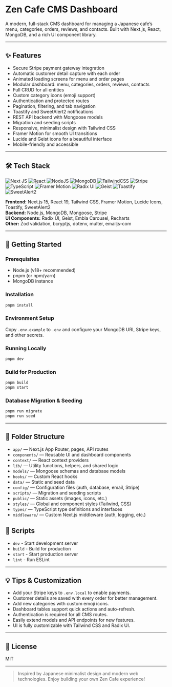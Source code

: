 # Zen Cafe CMS Dashboard

A modern, full-stack CMS dashboard for managing a Japanese cafe’s menu, categories, orders, reviews, and contacts. Built with Next.js, React, MongoDB, and a rich UI component library.

---

## ✨ Features

- Secure Stripe payment gateway integration
- Automatic customer detail capture with each order
- Animated loading screens for menu and order pages
- Modular dashboard: menu, categories, orders, reviews, contacts
- Full CRUD for all entities
- Custom category icons (emoji support)
- Authentication and protected routes
- Pagination, filtering, and tab navigation
- Toastify and SweetAlert2 notifications
- REST API backend with Mongoose models
- Migration and seeding scripts
- Responsive, minimalist design with Tailwind CSS
- Framer Motion for smooth UI transitions
- Lucide and Geist icons for a beautiful interface
- Mobile-friendly and accessible

---

## 🛠️ Tech Stack

![Next JS](https://img.shields.io/badge/Next-black?style=for-the-badge&logo=next.js&logoColor=white)
![React](https://img.shields.io/badge/react-%2320232a.svg?style=for-the-badge&logo=react&logoColor=%2361DAFB)
![NodeJS](https://img.shields.io/badge/node.js-6DA55F?style=for-the-badge&logo=node.js&logoColor=white)
![MongoDB](https://img.shields.io/badge/MongoDB-%234ea94b.svg?style=for-the-badge&logo=mongodb&logoColor=white)
![TailwindCSS](https://img.shields.io/badge/tailwindcss-%2338B2AC.svg?style=for-the-badge&logo=tailwind-css&logoColor=white)
![Stripe](https://img.shields.io/badge/stripe-635BFF?style=for-the-badge&logo=stripe&logoColor=white)
![TypeScript](https://img.shields.io/badge/typescript-%23007ACC.svg?style=for-the-badge&logo=typescript&logoColor=white)
![Framer Motion](https://img.shields.io/badge/framer%20motion-0055FF?style=for-the-badge&logo=framer&logoColor=white)
![Radix UI](https://img.shields.io/badge/radix%20ui-000000?style=for-the-badge&logo=radix-ui&logoColor=white)
![Geist](https://img.shields.io/badge/geist-000000?style=for-the-badge&logo=geist&logoColor=white)
![Toastify](https://img.shields.io/badge/toastify-FF9800?style=for-the-badge&logo=react&logoColor=white)
![SweetAlert2](https://img.shields.io/badge/sweetalert2-FF4081?style=for-the-badge&logo=sweetalert2&logoColor=white)

**Frontend:** Next.js 15, React 19, Tailwind CSS, Framer Motion, Lucide Icons, Toastify, SweetAlert2  
**Backend:** Node.js, MongoDB, Mongoose, Stripe  
**UI Components:** Radix UI, Geist, Embla Carousel, Recharts  
**Other:** Zod validation, bcryptjs, dotenv, multer, emailjs-com

---

## 🚀 Getting Started

### Prerequisites

- Node.js (v18+ recommended)
- pnpm (or npm/yarn)
- MongoDB instance

### Installation

```bash
pnpm install
```

### Environment Setup

Copy `.env.example` to `.env` and configure your MongoDB URI, Stripe keys, and other secrets.

### Running Locally

```bash
pnpm dev
```

### Build for Production

```bash
pnpm build
pnpm start
```

### Database Migration & Seeding

```bash
pnpm run migrate
pnpm run seed
```

---

## 📁 Folder Structure

- `app/` — Next.js App Router, pages, API routes
- `components/` — Reusable UI and dashboard components
- `context/` — React context providers
- `lib/` — Utility functions, helpers, and shared logic
- `models/` — Mongoose schemas and database models
- `hooks/` — Custom React hooks
- `data/` — Static and seed data
- `config/` — Configuration files (auth, database, email, Stripe)
- `scripts/` — Migration and seeding scripts
- `public/` — Static assets (images, icons, etc.)
- `styles/` — Global and component styles (Tailwind, CSS)
- `types/` — TypeScript type definitions and interfaces
- `middleware/` — Custom Next.js middleware (auth, logging, etc.)

## 📝 Scripts

- `dev` - Start development server
- `build` - Build for production
- `start` - Start production server
- `lint` - Run ESLint

---

## 💡 Tips & Customization

- Add your Stripe keys to `.env.local` to enable payments.
- Customer details are saved with every order for better management.
- Add new categories with custom emoji icons.
- Dashboard tables support quick actions and auto-refresh.
- Authentication is required for all CMS routes.
- Easily extend models and API endpoints for new features.
- UI is fully customizable with Tailwind CSS and Radix UI.

---

## 📜 License

MIT

---

> Inspired by Japanese minimalist design and modern web technologies. Enjoy building your own Zen Cafe experience!
